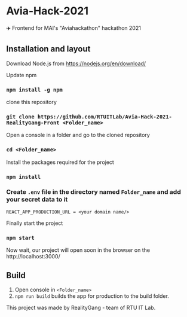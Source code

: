 # Avia-Hack-2021

✈️ Frontend for MAI's "Aviahackathon" hackathon 2021

## Installation and layout

Download Node.js from https://nodejs.org/en/download/

Update npm

### `npm install -g npm`

clone this repository

### `git clone https://github.com/RTUITLab/Avia-Hack-2021-RealityGang-Front <Folder_name>`

Open a console in a folder and go to the cloned repository

### `cd <Folder_name>`

Install the packages required for the project

### `npm install`


### Create `.env` file in the directory named `Folder_name` and add your secret data to it

```
REACT_APP_PRODUCTION_URL = <your domain name/>
```

Finally start the project

### `npm start`

Now wait, our project will open soon in the browser on the http://localhost:3000/

## Build

1. Open console in `<Folder_name>`
2. `npm run build` builds the app for production to the build folder.

This project was made by RealityGang - team of RTU IT Lab.
